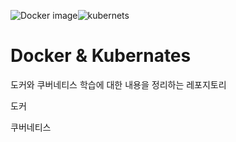 ![Docker image](https://user-images.githubusercontent.com/93081720/174341063-d8894c50-7452-49b0-ae2f-7a4b019dc8a9.png)![kubernets](https://user-images.githubusercontent.com/93081720/174333422-4e2f7a03-f585-4edf-884c-0af7fea7ac5d.png)

# Docker & Kubernates

도커와 쿠버네티스 학습에 대한 내용을 정리하는 레포지토리

도커

쿠버네티스